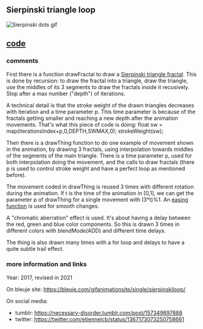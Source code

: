 ## Sierpinski triangle loop

![Sierpinski dots gif](https://bleuje.com/gifset/other/sierpinskiloop.gif)

## [code](https://github.com/Bleuje/processing-animations-code/blob/main/code/sierpinskiloop/sierpinskiloop.pde)

### comments

First there is a function drawFractal to draw a [Sierpinski triangle fractal](https://en.wikipedia.org/wiki/Sierpi%C5%84ski_triangle). This is done by recursion: to draw the fractal into a triangle, draw the triangle, use the middles of its 3 segments to draw the fractals inside it recusively. Stop after a max number ("depth") of iterations.

A technical detail is that the stroke weight of the drawn triangles decreases with iteration and a time parameter p. This time parameter is because of the fractals getting smaller and reaching a new depth after the animation movements. That's what this piece of code is doing: float sw = map(iterationsIndex+p,0,DEPTH,SWMAX,0); strokeWeight(sw); 

Then there is a drawThing function to do one example of movement shown in the animation, by drawing 3 fractals, using interpolation towards middles of the segments of the main triangle. There is a time parameter p, used for both interpolation doing the movement, and the calls to draw fractals (there p is used to control stroke weight and have a perfect loop as mentioned before).

The movement coded in drawThing is reused 3 times with different rotation during the animation. If t is the time of the animation in [0,1], we can get the parameter p of drawThing for a single movement with (3\*t)%1. An [easing function](https://patakk.tumblr.com/post/88602945835/heres-a-simple-function-you-can-use-for-easing) is used for smooth changes.

A "chromatic aberration" effect is used. It's about having a delay between the red, green and blue color components. So this is drawn 3 times in different colors with blendMode(ADD) and different time delays.

The thing is also drawn many times with a for loop and delays to have a quite subtle trail effect.

### more information and links

Year: 2017, revised in 2021

On bleuje site: https://bleuje.com/gifanimationsite/single/sierpinskiloop/

On social media:
 - tumblr: https://necessary-disorder.tumblr.com/post/157349897888
 - twitter: https://twitter.com/etiennejcb/status/1367173073250758661
